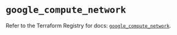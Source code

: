 # `google_compute_network`

Refer to the Terraform Registry for docs: [`google_compute_network`](https://registry.terraform.io/providers/hashicorp/google/6.12.0/docs/resources/compute_network).
